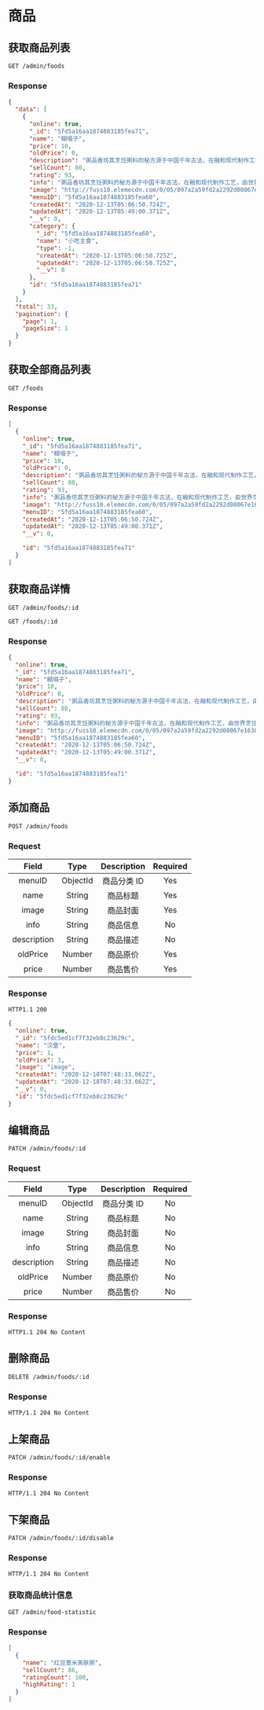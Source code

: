# 商品

## 获取商品列表

`GET /admin/foods`

### Response

```json
{
  "data": [
    {
      "online": true,
      "_id": "5fd5a16aa1874883185fea71",
      "name": "糊塌子",
      "price": 10,
      "oldPrice": 0,
      "description": "粥品香坊其烹饪粥料的秘方源于中国千年古法，在融和现代制作工艺，由世界烹饪大师屈浩先生领衔研发。坚守纯天然、0添加的良心品质深得消费者青睐，发展至今成为粥类的引领品牌。是2008年奥运会和2013年园博会指定餐饮服务商。",
      "sellCount": 80,
      "rating": 93,
      "info": "粥品香坊其烹饪粥料的秘方源于中国千年古法，在融和现代制作工艺，由世界烹饪大师屈浩先生领衔研发。坚守纯天然、0添加的良心品质深得消费者青睐，发展至今成为粥类的引领品牌。是2008年奥运会和2013年园博会指定餐饮服务商。",
      "image": "http://fuss10.elemecdn.com/0/05/097a2a59fd2a2292d08067e16380cjpeg.jpeg?imageView2/1/w/750/h/750",
      "menuID": "5fd5a16aa1874883185fea60",
      "createdAt": "2020-12-13T05:06:50.724Z",
      "updatedAt": "2020-12-13T05:49:00.371Z",
      "__v": 0,
      "category": {
        "_id": "5fd5a16aa1874883185fea60",
        "name": "小吃主食",
        "type": -1,
        "createdAt": "2020-12-13T05:06:50.725Z",
        "updatedAt": "2020-12-13T05:06:50.725Z",
        "__v": 0
      },
      "id": "5fd5a16aa1874883185fea71"
    }
  ],
  "total": 33,
  "pagination": {
    "page": 1,
    "pageSize": 1
  }
}
```

## 获取全部商品列表

`GET /foods`

### Response

```json
[
  {
    "online": true,
    "_id": "5fd5a16aa1874883185fea71",
    "name": "糊塌子",
    "price": 10,
    "oldPrice": 0,
    "description": "粥品香坊其烹饪粥料的秘方源于中国千年古法，在融和现代制作工艺，由世界烹饪大师屈浩先生领衔研发。坚守纯天然、0添加的良心品质深得消费者青睐，发展至今成为粥类的引领品牌。是2008年奥运会和2013年园博会指定餐饮服务商。",
    "sellCount": 80,
    "rating": 93,
    "info": "粥品香坊其烹饪粥料的秘方源于中国千年古法，在融和现代制作工艺，由世界烹饪大师屈浩先生领衔研发。坚守纯天然、0添加的良心品质深得消费者青睐，发展至今成为粥类的引领品牌。是2008年奥运会和2013年园博会指定餐饮服务商。",
    "image": "http://fuss10.elemecdn.com/0/05/097a2a59fd2a2292d08067e16380cjpeg.jpeg?imageView2/1/w/750/h/750",
    "menuID": "5fd5a16aa1874883185fea60",
    "createdAt": "2020-12-13T05:06:50.724Z",
    "updatedAt": "2020-12-13T05:49:00.371Z",
    "__v": 0,

    "id": "5fd5a16aa1874883185fea71"
  }
]
```

## 获取商品详情

`GET /admin/foods/:id`

`GET /foods/:id`

### Response

```json
{
  "online": true,
  "_id": "5fd5a16aa1874883185fea71",
  "name": "糊塌子",
  "price": 10,
  "oldPrice": 0,
  "description": "粥品香坊其烹饪粥料的秘方源于中国千年古法，在融和现代制作工艺，由世界烹饪大师屈浩先生领衔研发。坚守纯天然、0添加的良心品质深得消费者青睐，发展至今成为粥类的引领品牌。是2008年奥运会和2013年园博会指定餐饮服务商。",
  "sellCount": 80,
  "rating": 93,
  "info": "粥品香坊其烹饪粥料的秘方源于中国千年古法，在融和现代制作工艺，由世界烹饪大师屈浩先生领衔研发。坚守纯天然、0添加的良心品质深得消费者青睐，发展至今成为粥类的引领品牌。是2008年奥运会和2013年园博会指定餐饮服务商。",
  "image": "http://fuss10.elemecdn.com/0/05/097a2a59fd2a2292d08067e16380cjpeg.jpeg?imageView2/1/w/750/h/750",
  "menuID": "5fd5a16aa1874883185fea60",
  "createdAt": "2020-12-13T05:06:50.724Z",
  "updatedAt": "2020-12-13T05:49:00.371Z",
  "__v": 0,

  "id": "5fd5a16aa1874883185fea71"
}
```

## 添加商品

`POST /admin/foods`

### Request

|    Field    |   Type   | Description | Required |
| :---------: | :------: | :---------: | :------: |
|   menuID    | ObjectId | 商品分类 ID |   Yes    |
|    name     |  String  |  商品标题   |   Yes    |
|    image    |  String  |  商品封面   |   Yes    |
|    info     |  String  |  商品信息   |    No    |
| description |  String  |  商品描述   |    No    |
|  oldPrice   |  Number  |  商品原价   |   Yes    |
|    price    |  Number  |  商品售价   |   Yes    |

### Response

`HTTP1.1 200`

```json
{
  "online": true,
  "_id": "5fdc5ed1cf7f32eb8c23629c",
  "name": "汉堡",
  "price": 1,
  "oldPrice": 3,
  "image": "image",
  "createdAt": "2020-12-18T07:48:33.062Z",
  "updatedAt": "2020-12-18T07:48:33.062Z",
  "__v": 0,
  "id": "5fdc5ed1cf7f32eb8c23629c"
}
```

## 编辑商品

`PATCH /admin/foods/:id`

### Request

|    Field    |   Type   | Description | Required |
| :---------: | :------: | :---------: | :------: |
|   menuID    | ObjectId | 商品分类 ID |    No    |
|    name     |  String  |  商品标题   |    No    |
|    image    |  String  |  商品封面   |    No    |
|    info     |  String  |  商品信息   |    No    |
| description |  String  |  商品描述   |    No    |
|  oldPrice   |  Number  |  商品原价   |    No    |
|    price    |  Number  |  商品售价   |    No    |

### Response

`HTTP1.1 204 No Content`

## 删除商品

`DELETE /admin/foods/:id`

### Response

`HTTP/1.1 204 No Content`

## 上架商品

`PATCH /admin/foods/:id/enable`

### Response

`HTTP/1.1 204 No Content`

## 下架商品

`PATCH /admin/foods/:id/disable`

### Response

`HTTP/1.1 204 No Content`

### 获取商品统计信息

`GET /admin/food-statistic`

### Response

```json
[
  {
    "name": "红豆薏米美肤粥",
    "sellCount": 86,
    "ratingCount": 100,
    "highRating": 1
  }
]
```

